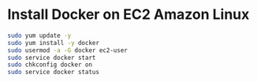 # Install Docker on EC2 Amazon Linux

```bash
sudo yum update -y
sudo yum install -y docker
sudo usermod -a -G docker ec2-user
sudo service docker start
sudo chkconfig docker on
sudo service docker status
```